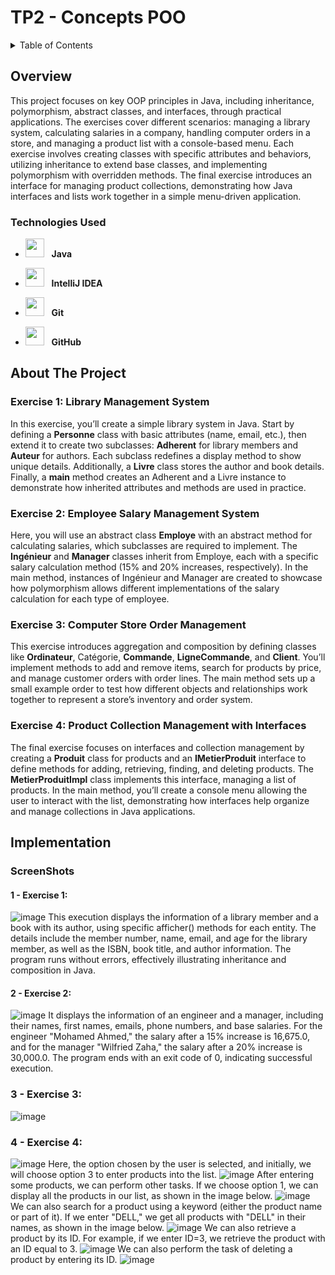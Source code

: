 # TP2 - Concepts POO
<details>
  <summary>Table of Contents</summary>
  <ol>
    <li>
      <a href="#about-the-project">Overview</a>
      <ul>
        <li><a href="#built-with">Technologies Used</a></li>
      </ul>
    </li>
    <li>
      <a href="#about-the-project">About The Project</a>
      <ul>
        <li><a href="#built-with">Exercise 1 </a></li>
        <li><a href="#built-with">Exercise 2 </a></li>
        <li><a href="#built-with">Exercise 3 </a></li>
        <li><a href="#built-with">Exercise 4 </a></li>
      </ul>
    </li>
    <li>
      <a href="#getting-started">Implementation</a>
      <ul>
        <li><a href="#prerequisites">Screenshots</a></li>
      </ul>
    </li>
   
    
  </ol>
</details>

## Overview
This project focuses on key OOP principles in Java, including inheritance, polymorphism, abstract classes, and interfaces, through practical applications. The exercises cover different scenarios: managing a library system, calculating salaries in a company, handling computer orders in a store, and managing a product list with a console-based menu. Each exercise involves creating classes with specific attributes and behaviors, utilizing inheritance to extend base classes, and implementing polymorphism with overridden methods. The final exercise introduces an interface for managing product collections, demonstrating how Java interfaces and lists work together in a simple menu-driven application.

### Technologies Used

- <img src="https://upload.wikimedia.org/wikipedia/en/3/30/Java_programming_language_logo.svg" width="30" height="30"/> &nbsp;&nbsp;**Java**
- <img src="https://resources.jetbrains.com/storage/products/company/brand/logos/IntelliJ_IDEA_icon.svg" width="30" height="30"/> &nbsp;&nbsp;**IntelliJ IDEA**

- <img src="https://git-scm.com/images/logos/downloads/Git-Icon-1788C.png" width="30" height="30"/> &nbsp;&nbsp;**Git**
- <img src="https://github.githubassets.com/images/modules/logos_page/GitHub-Mark.png" width="30" height="30"/> &nbsp;&nbsp;**GitHub**

## About The Project
### Exercise 1: Library Management System
In this exercise, you’ll create a simple library system in Java. Start by defining a **Personne** class with basic attributes (name, email, etc.), then extend it to create two subclasses: **Adherent** for library members and **Auteur** for authors. Each subclass redefines a display method to show unique details. Additionally, a **Livre**  class stores the author and book details. Finally, a **main** method creates an Adherent and a Livre instance to demonstrate how inherited attributes and methods are used in practice.
### Exercise 2: Employee Salary Management System
Here, you will use an abstract class **Employe** with an abstract method for calculating salaries, which subclasses are required to implement. The **Ingénieur** and **Manager** classes inherit from Employe, each with a specific salary calculation method (15% and 20% increases, respectively). In the main method, instances of Ingénieur and Manager are created to showcase how polymorphism allows different implementations of the salary calculation for each type of employee.
### Exercise 3: Computer Store Order Management
This exercise introduces aggregation and composition by defining classes like **Ordinateur**, Catégorie, **Commande**, **LigneCommande**, and **Client**. You’ll implement methods to add and remove items, search for products by price, and manage customer orders with order lines. The main method sets up a small example order to test how different objects and relationships work together to represent a store’s inventory and order system.
### Exercise 4: Product Collection Management with Interfaces
The final exercise focuses on interfaces and collection management by creating a **Produit** class for products and an **IMetierProduit** interface to define methods for adding, retrieving, finding, and deleting products. The **MetierProduitImpl** class implements this interface, managing a list of products. In the main method, you’ll create a console menu allowing the user to interact with the list, demonstrating how interfaces help organize and manage collections in Java applications.

## Implementation
  ### ScreenShots
  #### 1 - Exercise 1:
  ![image](https://github.com/user-attachments/assets/0d2e99f8-12fd-4e84-a2c8-a2b5bb4faf23)
  This execution displays the information of a library member and a book with its author, using specific afficher() methods for each entity. The details include the member number, name, email, and age for the library member, as well as the ISBN, book title, and author information. The program runs without errors, effectively illustrating inheritance and composition in Java.
  
  #### 2 - Exercise 2:
  ![image](https://github.com/user-attachments/assets/034f49fe-9820-4469-838b-f52bee72f5ce)
  It displays the information of an engineer and a manager, including their names, first names, emails, phone numbers, and base salaries. For the engineer "Mohamed Ahmed," the salary after a 15% increase is 16,675.0, and for the manager "Wilfried Zaha," the salary after a 20% increase is 30,000.0. The program ends with an exit code of 0, indicating successful execution.
  ### 3 - Exercise 3:
  ![image](https://github.com/user-attachments/assets/939cfa12-0c77-4fe9-aa08-bb4917e94ae7)
  
  ### 4 - Exercise 4:
  ![image](https://github.com/user-attachments/assets/cacd0487-fa16-4832-bac4-047c2107a18a)
  Here, the option chosen by the user is selected, and initially, we will choose option 3 to enter products into the list.
  ![image](https://github.com/user-attachments/assets/2a1ab147-89a8-4e46-9788-67e14a15effc)
  After entering some products, we can perform other tasks. If we choose option 1, we can display all the products in our list, as shown in the image below.
  ![image](https://github.com/user-attachments/assets/1e960174-df09-4aed-99cf-416278ead084)
We can also search for a product using a keyword (either the product name or part of it). If we enter "DELL," we get all products with "DELL" in their names, as shown in the image below.
![image](https://github.com/user-attachments/assets/b81ed730-264b-415b-b62e-0489b1f962bb)
We can also retrieve a product by its ID. For example, if we enter ID=3, we retrieve the product with an ID equal to 3.
![image](https://github.com/user-attachments/assets/8244c2c6-9a3f-4778-ad1a-4524e8ae18e9)
We can also perform the task of deleting a product by entering its ID.
![image](https://github.com/user-attachments/assets/3d96a9a0-11ae-47fc-b9be-da507dfcd506)







